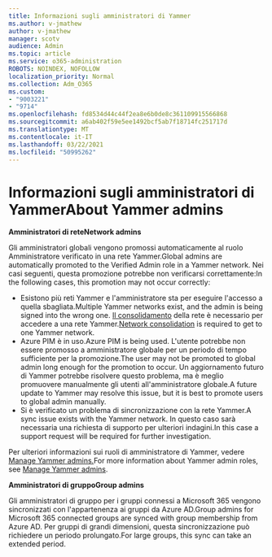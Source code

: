 ```yaml
---
title: Informazioni sugli amministratori di Yammer
ms.author: v-jmathew
author: v-jmathew
manager: scotv
audience: Admin
ms.topic: article
ms.service: o365-administration
ROBOTS: NOINDEX, NOFOLLOW
localization_priority: Normal
ms.collection: Adm_O365
ms.custom:
- "9003221"
- "9714"
ms.openlocfilehash: fd8534d44c44f2ea8e6b0de8c361109915566868
ms.sourcegitcommit: a6ab402f59e5ee1492bcf5ab7f18714fc251717d
ms.translationtype: MT
ms.contentlocale: it-IT
ms.lasthandoff: 03/22/2021
ms.locfileid: "50995262"
---
```

# <a name="about-yammer-admins"></a><span data-ttu-id="8408f-102">Informazioni sugli amministratori di Yammer</span><span class="sxs-lookup"><span data-stu-id="8408f-102">About Yammer admins</span></span>

<span data-ttu-id="8408f-103">**Amministratori di rete**</span><span class="sxs-lookup"><span data-stu-id="8408f-103">**Network admins**</span></span>

<span data-ttu-id="8408f-104">Gli amministratori globali vengono promossi automaticamente al ruolo Amministratore verificato in una rete Yammer.</span><span class="sxs-lookup"><span data-stu-id="8408f-104">Global admins are automatically promoted to the Verified Admin role in a Yammer network.</span></span> <span data-ttu-id="8408f-105">Nei casi seguenti, questa promozione potrebbe non verificarsi correttamente:</span><span class="sxs-lookup"><span data-stu-id="8408f-105">In the following cases, this promotion may not occur correctly:</span></span>

- <span data-ttu-id="8408f-106">Esistono più reti Yammer e l'amministratore sta per eseguire l'accesso a quella sbagliata.</span><span class="sxs-lookup"><span data-stu-id="8408f-106">Multiple Yammer networks exist, and the admin is being signed into the wrong one.</span></span> <span data-ttu-id="8408f-107">[Il consolidamento](https://docs.microsoft.com/yammer/configure-your-yammer-network/consolidate-multiple-yammer-networks) della rete è necessario per accedere a una rete Yammer.</span><span class="sxs-lookup"><span data-stu-id="8408f-107">[Network consolidation](https://docs.microsoft.com/yammer/configure-your-yammer-network/consolidate-multiple-yammer-networks) is required to get to one Yammer network.</span></span>
- <span data-ttu-id="8408f-108">Azure PIM è in uso.</span><span class="sxs-lookup"><span data-stu-id="8408f-108">Azure PIM is being used.</span></span> <span data-ttu-id="8408f-109">L'utente potrebbe non essere promosso a amministratore globale per un periodo di tempo sufficiente per la promozione.</span><span class="sxs-lookup"><span data-stu-id="8408f-109">The user may not be promoted to global admin long enough for the promotion to occur.</span></span> <span data-ttu-id="8408f-110">Un aggiornamento futuro di Yammer potrebbe risolvere questo problema, ma è meglio promuovere manualmente gli utenti all'amministratore globale.</span><span class="sxs-lookup"><span data-stu-id="8408f-110">A future update to Yammer may resolve this issue, but it is best to promote users to global admin manually.</span></span>
- <span data-ttu-id="8408f-111">Si è verificato un problema di sincronizzazione con la rete Yammer.</span><span class="sxs-lookup"><span data-stu-id="8408f-111">A sync issue exists with the Yammer network.</span></span> <span data-ttu-id="8408f-112">In questo caso sarà necessaria una richiesta di supporto per ulteriori indagini.</span><span class="sxs-lookup"><span data-stu-id="8408f-112">In this case a support request will be required for further investigation.</span></span>

<span data-ttu-id="8408f-113">Per ulteriori informazioni sui ruoli di amministratore di Yammer, vedere [Manage Yammer admins.](https://docs.microsoft.com/yammer/manage-yammer-users/manage-yammer-admins)</span><span class="sxs-lookup"><span data-stu-id="8408f-113">For more information about Yammer admin roles, see [Manage Yammer admins](https://docs.microsoft.com/yammer/manage-yammer-users/manage-yammer-admins).</span></span>

<span data-ttu-id="8408f-114">**Amministratori di gruppo**</span><span class="sxs-lookup"><span data-stu-id="8408f-114">**Group admins**</span></span>

<span data-ttu-id="8408f-115">Gli amministratori di gruppo per i gruppi connessi a Microsoft 365 vengono sincronizzati con l'appartenenza ai gruppi da Azure AD.</span><span class="sxs-lookup"><span data-stu-id="8408f-115">Group admins for Microsoft 365 connected groups are synced with group membership from Azure AD.</span></span> <span data-ttu-id="8408f-116">Per gruppi di grandi dimensioni, questa sincronizzazione può richiedere un periodo prolungato.</span><span class="sxs-lookup"><span data-stu-id="8408f-116">For large groups, this sync can take an extended period.</span></span>
